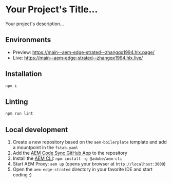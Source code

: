 # Your Project's Title...
Your project's description...

## Environments
- Preview: https://main--aem-edge-strated--zhangqx1994.hlx.page/
- Live: https://main--aem-edge-strated--zhangqx1994.hlx.live/

## Installation

```sh
npm i
```

## Linting

```sh
npm run lint
```

## Local development

1. Create a new repository based on the `aem-boilerplate` template and add a mountpoint in the `fstab.yaml`
1. Add the [AEM Code Sync GitHub App](https://github.com/apps/aem-code-sync) to the repository
1. Install the [AEM CLI](https://github.com/adobe/helix-cli): `npm install -g @adobe/aem-cli`
1. Start AEM Proxy: `aem up` (opens your browser at `http://localhost:3000`)
1. Open the `aem-edge-strated` directory in your favorite IDE and start coding :)
